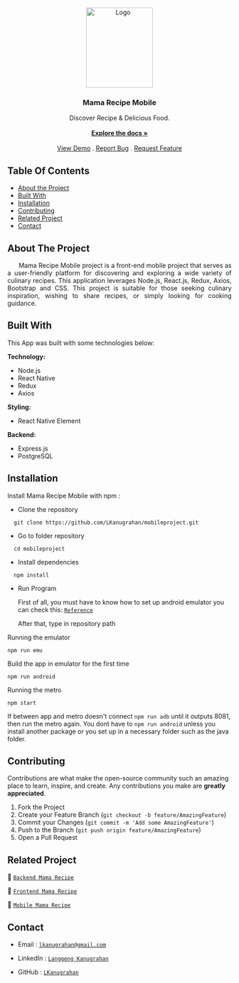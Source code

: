 <br/>
<p align="center">
  <a href="https://github.com/LKanugrahan/mobileproject">
    <img src="https://i.postimg.cc/JnsbMGwj/mamarecipe-logo.png" alt="Logo" width="150" height="180">
  </a>

  <h3 align="center">Mama Recipe Mobile</h3>

  <p align="center">
    Discover Recipe & Delicious Food.
    <br/>
    <br/>
    <a href="https://github.com/LKanugrahan/mobileproject"><strong>Explore the docs »</strong></a>
    <br/>
    <br/>
    <a href="https://github.com/LKanugrahan/mobileproject">View Demo</a>
    .
    <a href="https://github.com/LKanugrahan/mobileproject/issues">Report Bug</a>
    .
    <a href="https://github.com/LKanugrahan/mobileproject/issues">Request Feature</a>
  </p>
</p>

## Table Of Contents

* [About the Project](#about-the-project)
* [Built With](#built-with)
* [Installation](#installation)
* [Contributing](#contributing)
* [Related Project](#related-project)
* [Contact](#contact)

## About The Project

<p align="justify">
&nbsp;&nbsp;&nbsp;&nbsp;&nbsp;&nbsp;Mama Recipe Mobile project is a front-end mobile project that serves as a user-friendly platform for discovering and exploring a wide variety of culinary recipes. This application leverages Node.js, React.js, Redux, Axios, Bootstrap and CSS. This project is suitable for those seeking culinary inspiration, wishing to share recipes, or simply looking for cooking guidance.</p>

## Built With

This App was built with some technologies below:

**Technology:**
- Node.js
- React Native
- Redux
- Axios

**Styling:**
- React Native Element

**Backend:**
- Express.js
- PostgreSQL

## Installation

Install Mama Recipe Mobile with npm :

- Clone the repository

```
  git clone https://github.com/LKanugrahan/mobileproject.git
```

- Go to folder repository

```
  cd mobileproject
```

- Install dependencies

```
  npm install
```

- Run Program

  First of all, you must have to know how to set up android emulator you can check this: [`Reference`](https://reactnative.dev/docs/environment-setup)
  
  After that, type in repository path

Running the emulator
```
npm run emu
```
Build the app in emulator for the first time
```
npm run android
```
Running the metro
```
npm start
```
If between app and metro doesn't connect ``` npm run adb ``` until it outputs 8081, then run the metro again. You dont have to ``` npm run android ``` unless you install another package or you set up in a necessary folder such as the java folder.

## Contributing

Contributions are what make the open-source community such an amazing place to learn, inspire, and create. Any contributions you make are **greatly appreciated**.

1. Fork the Project
2. Create your Feature Branch (`git checkout -b feature/AmazingFeature`)
3. Commit your Changes (`git commit -m 'Add some AmazingFeature'`)
4. Push to the Branch (`git push origin feature/AmazingFeature`)
5. Open a Pull Request
    
## Related Project

:rocket: [`Backend Mama Recipe`](https://github.com/LKanugrahan/mamaRecipeAPI)

:rocket: [`Frontend Mama Recipe`](https://github.com/LKanugrahan/Fe-project)

:rocket: [`Mobile Mama Recipe`](https://github.com/LKanugrahan/mobileproject)

## Contact

- Email : [`lkanugrahan@gmail.com`](mailto:lkanugrahan@gmail.com)

- LinkedIn : [`Langgeng Kanugrahan`](https://www.linkedin.com/in/langgeng-kanugrahan/)

- GitHub : [`LKanugrahan`](https://github.com/LKanugrahan)

